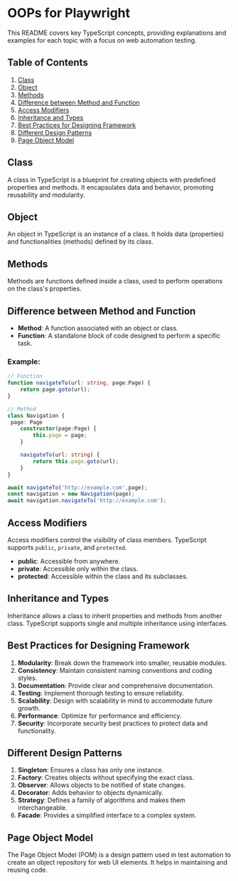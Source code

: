 # OOPs for Playwright

This README covers key TypeScript concepts, providing explanations and examples for each topic with a focus on web automation testing.

## Table of Contents

1. [Class](#class)
2. [Object](#object)
3. [Methods](#methods)
4. [Difference between Method and Function](#difference-between-method-and-function)
5. [Access Modifiers](#access-modifiers)
6. [Inheritance and Types](#inheritance-and-types)
7. [Best Practices for Designing Framework](#best-practices-for-designing-framework)
8. [Different Design Patterns](#different-design-patterns)
9. [Page Object Model](#page-object-model)

## Class

A class in TypeScript is a blueprint for creating objects with predefined properties and methods. It encapsulates data and behavior, promoting reusability and modularity.

## Object

An object in TypeScript is an instance of a class. It holds data (properties) and functionalities (methods) defined by its class.

## Methods

Methods are functions defined inside a class, used to perform operations on the class's properties.

## Difference between Method and Function

- **Method**: A function associated with an object or class.
- **Function**: A standalone block of code designed to perform a specific task.

### Example:

```typescript
// Function
function navigateTo(url: string, page:Page) {
    return page.goto(url);
}

// Method
class Navigation {
 page: Page
    constructor(page:Page) {
        this.page = page;
    }

    navigateTo(url: string) {
        return this.page.goto(url);
    }
}

await navigateTo('http://example.com',page);
const navigation = new Navigation(page);
await navigation.navigateTo('http://example.com');
```

## Access Modifiers

Access modifiers control the visibility of class members. TypeScript supports `public`, `private`, and `protected`.

- **public**: Accessible from anywhere.
- **private**: Accessible only within the class.
- **protected**: Accessible within the class and its subclasses.

## Inheritance and Types

Inheritance allows a class to inherit properties and methods from another class. TypeScript supports single and multiple inheritance using interfaces.


## Best Practices for Designing Framework

1. **Modularity**: Break down the framework into smaller, reusable modules.
2. **Consistency**: Maintain consistent naming conventions and coding styles.
3. **Documentation**: Provide clear and comprehensive documentation.
4. **Testing**: Implement thorough testing to ensure reliability.
5. **Scalability**: Design with scalability in mind to accommodate future growth.
6. **Performance**: Optimize for performance and efficiency.
7. **Security**: Incorporate security best practices to protect data and functionality.

## Different Design Patterns

1. **Singleton**: Ensures a class has only one instance.
2. **Factory**: Creates objects without specifying the exact class.
3. **Observer**: Allows objects to be notified of state changes.
4. **Decorator**: Adds behavior to objects dynamically.
5. **Strategy**: Defines a family of algorithms and makes them interchangeable.
6. **Facade**: Provides a simplified interface to a complex system.


## Page Object Model

The Page Object Model (POM) is a design pattern used in test automation to create an object repository for web UI elements. It helps in maintaining and reusing code.
